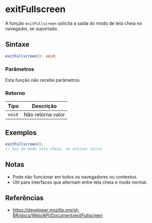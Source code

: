 # exitFullscreen

A função `exitFullscreen` solicita a saída do modo de tela cheia no navegador, se suportado.

## Sintaxe

```typescript
exitFullscreen(): void;
```

### Parâmetros

Esta função não recebe parâmetros.

### Retorno

| Tipo   | Descrição           |
| ------ | ------------------- |
| `void` | Não retorna valor   |

## Exemplos

```typescript
exitFullscreen();
// Sai do modo tela cheia, se estiver ativo
```

## Notas

* Pode não funcionar em todos os navegadores ou contextos.
* Útil para interfaces que alternam entre tela cheia e modo normal.

## Referências

* https://developer.mozilla.org/pt-BR/docs/Web/API/Document/exitFullscreen
